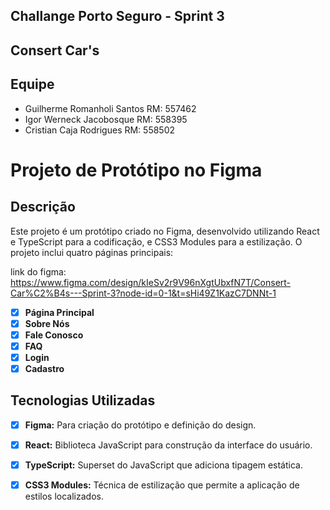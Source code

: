 ## Challange Porto Seguro - Sprint 3

## Consert Car's

## Equipe

- Guilherme Romanholi Santos RM: 557462
- Igor Werneck Jacobosque RM: 558395
- Cristian Caja Rodrigues RM: 558502

# Projeto de Protótipo no Figma

## Descrição

Este projeto é um protótipo criado no Figma, desenvolvido utilizando React e TypeScript para a codificação, e CSS3 Modules para a estilização. O projeto inclui quatro páginas principais:

link do figma: https://www.figma.com/design/kIeSv2r9V96nXgtUbxfN7T/Consert-Car%C2%B4s---Sprint-3?node-id=0-1&t=sHi49Z1KazC7DNNt-1

- [x]  **Página Principal**
- [x] **Sobre Nós**
- [x]  **Fale Conosco**
- [x] **FAQ**
- [x] **Login**
- [x] **Cadastro**

## Tecnologias Utilizadas

- [x] **Figma:** Para criação do protótipo e definição do design.
- [x] **React:** Biblioteca JavaScript para construção da interface do usuário.
- [x] **TypeScript:** Superset do JavaScript que adiciona tipagem estática.
- [x] **CSS3 Modules:** Técnica de estilização que permite a aplicação de estilos localizados.



